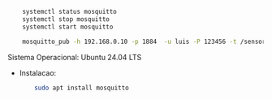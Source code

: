 ```bash
    systemctl status mosquitto
    systemctl stop mosquitto
    systemctl start mosquitto

    mosquitto_pub -h 192.168.0.10 -p 1884  -u luis -P 123456 -t /sensor1 -m test

````

Sistema Operacional: Ubuntu 24.04 LTS


* Instalacao:
    ```bash
        sudo apt install mosquitto
    ```

